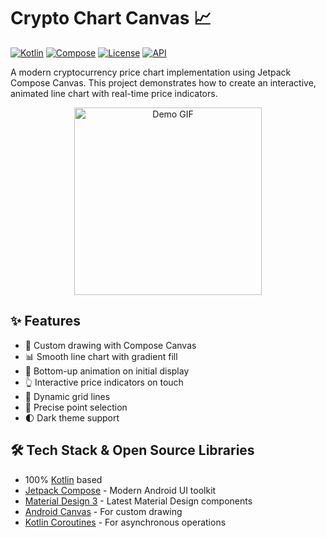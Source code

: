 # Crypto Chart Canvas 📈

[![Kotlin](https://img.shields.io/badge/Kotlin-1.9.0-purple.svg?logo=kotlin)](https://kotlinlang.org)
[![Compose](https://img.shields.io/badge/Compose-1.5.0-blue.svg?logo=jetpack-compose)](https://developer.android.com/jetpack/compose)
[![License](https://img.shields.io/badge/License-MIT-green.svg)](LICENSE)
[![API](https://img.shields.io/badge/API-24%2B-brightgreen.svg?style=flat)](https://android-arsenal.com/api?level=24)

A modern cryptocurrency price chart implementation using Jetpack Compose Canvas. This project demonstrates how to create an interactive, animated line chart with real-time price indicators.

<p align="center">
  <img src="screenshots/demo.gif" width="300" alt="Demo GIF">
</p>

## ✨ Features

- 🎨 Custom drawing with Compose Canvas
- 📊 Smooth line chart with gradient fill
- 💫 Bottom-up animation on initial display
- 👆 Interactive price indicators on touch
- 📏 Dynamic grid lines
- 🎯 Precise point selection
- 🌓 Dark theme support

## 🛠 Tech Stack & Open Source Libraries

- 100% [Kotlin](https://kotlinlang.org/) based
- [Jetpack Compose](https://developer.android.com/jetpack/compose) - Modern Android UI toolkit
- [Material Design 3](https://m3.material.io/) - Latest Material Design components
- [Android Canvas](https://developer.android.com/reference/android/graphics/Canvas) - For custom drawing
- [Kotlin Coroutines](https://github.com/Kotlin/kotlinx.coroutines) - For asynchronous operations